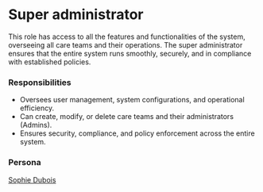 # Super administrator

This role has access to all the features and functionalities of the system, overseeing all care teams and their
operations. The super administrator ensures that the entire system runs smoothly, securely, and in compliance with
established policies.

### Responsibilities

- Oversees user management, system configurations, and operational efficiency.
- Can create, modify, or delete care teams and their administrators (Admins).
- Ensures security, compliance, and policy enforcement across the entire system.

### Persona
[Sophie Dubois](../personas/sophie-dubois/bio.md)